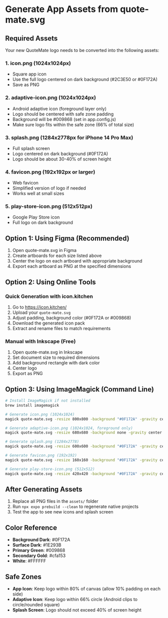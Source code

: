 # Generate App Assets from quote-mate.svg

## Required Assets

Your new QuoteMate logo needs to be converted into the following assets:

### 1. **icon.png** (1024x1024px)
- Square app icon
- Use the full logo centered on dark background (#2C3E50 or #0F172A)
- Save as PNG

### 2. **adaptive-icon.png** (1024x1024px)
- Android adaptive icon (foreground layer only)
- Logo should be centered with safe zone padding
- Background will be #009868 (set in app.config.js)
- Make sure logo fits within the safe zone (66% of total size)

### 3. **splash.png** (1284x2778px for iPhone 14 Pro Max)
- Full splash screen
- Logo centered on dark background (#0F172A)
- Logo should be about 30-40% of screen height

### 4. **favicon.png** (192x192px or larger)
- Web favicon
- Simplified version of logo if needed
- Works well at small sizes

### 5. **play-store-icon.png** (512x512px)
- Google Play Store icon
- Full logo on dark background

## Option 1: Using Figma (Recommended)

1. Open quote-mate.svg in Figma
2. Create artboards for each size listed above
3. Center the logo on each artboard with appropriate background
4. Export each artboard as PNG at the specified dimensions

## Option 2: Using Online Tools

### Quick Generation with icon.kitchen
1. Go to https://icon.kitchen/
2. Upload your `quote-mate.svg`
3. Adjust padding, background color (#0F172A or #009868)
4. Download the generated icon pack
5. Extract and rename files to match requirements

### Manual with Inkscape (Free)
1. Open quote-mate.svg in Inkscape
2. Set document size to required dimensions
3. Add background rectangle with dark color
4. Center logo
5. Export as PNG

## Option 3: Using ImageMagick (Command Line)

```bash
# Install ImageMagick if not installed
brew install imagemagick

# Generate icon.png (1024x1024)
magick quote-mate.svg -resize 800x800 -background "#0F172A" -gravity center -extent 1024x1024 assets/icon.png

# Generate adaptive-icon.png (1024x1024, foreground only)
magick quote-mate.svg -resize 680x680 -background none -gravity center -extent 1024x1024 assets/adaptive-icon.png

# Generate splash.png (1284x2778)
magick quote-mate.svg -resize 600x600 -background "#0F172A" -gravity center -extent 1284x2778 assets/splash.png

# Generate favicon.png (192x192)
magick quote-mate.svg -resize 160x160 -background "#0F172A" -gravity center -extent 192x192 assets/favicon.png

# Generate play-store-icon.png (512x512)
magick quote-mate.svg -resize 420x420 -background "#0F172A" -gravity center -extent 512x512 assets/play-store-icon.png
```

## After Generating Assets

1. Replace all PNG files in the `assets/` folder
2. Run `npx expo prebuild --clean` to regenerate native projects
3. Test the app to see new icons and splash screen

## Color Reference

- **Background Dark**: #0F172A
- **Surface Dark**: #1E293B
- **Primary Green**: #009868
- **Secondary Gold**: #cfa153
- **White**: #FFFFFF

## Safe Zones

- **App Icon**: Keep logo within 80% of canvas (allow 10% padding on each side)
- **Adaptive Icon**: Keep logo within 66% circle (Android clips to circle/rounded square)
- **Splash Screen**: Logo should not exceed 40% of screen height
